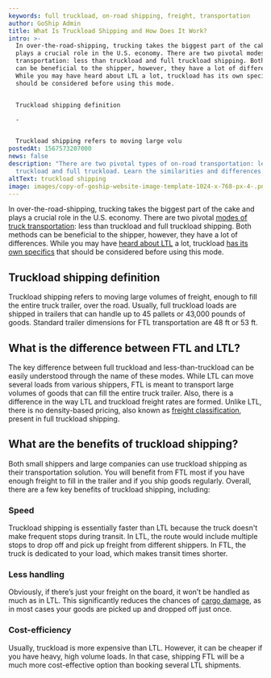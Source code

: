 ```yaml
---
keywords: full truckload, on-road shipping, freight, transportation
author: GoShip Admin
title: What Is Truckload Shipping and How Does It Work?
intro: >-
  In over-the-road-shipping, trucking takes the biggest part of the cake and
  plays a crucial role in the U.S. economy. There are two pivotal modes of truck
  transportation: less than truckload and full truckload shipping. Both methods
  can be beneficial to the shipper, however, they have a lot of differences.
  While you may have heard about LTL a lot, truckload has its own specifics that
  should be considered before using this mode. 


  Truckload shipping definition

  -


  Truckload shipping refers to moving large volu
postedAt: 1567573207000
news: false
description: "There are two pivotal types of on-road transportation: less than
  truckload and full truckload. Learn the similarities and differences here. "
altText: truckload shipping
image: images/copy-of-goship-website-image-template-1024-x-768-px-4-.png
---
```

In over-the-road-shipping, trucking takes the biggest part of the cake and plays a crucial role in the U.S. economy. There are two pivotal [modes of truck transportation](https://www.goship.com/blog/modes-of-transportation-in-logistics/): less than truckload and full truckload shipping. Both methods can be beneficial to the shipper, however, they have a lot of differences. While you may have [heard about LTL](https://www.goship.com/blog/ltl-freight-shipping-for-beginners/) a lot, truckload [has its own specifics](https://www.plslogistics.com/blog/full-truckload-shipping-what-you-should-know/) that should be considered before using this mode.

## Truckload shipping definition

Truckload shipping refers to moving large volumes of freight, enough to fill the entire truck trailer, over the road. Usually, full truckload loads are shipped in trailers that can handle up to 45 pallets or 43,000 pounds of goods. Standard trailer dimensions for FTL transportation are 48 ft or 53 ft.

## What is the difference between FTL and LTL?

The key difference between full truckload and less-than-truckload can be easily understood through the name of these modes. While LTL can move several loads from various shippers, FTL is meant to transport large volumes of goods that can fill the entire truck trailer. Also, there is a difference in the way LTL and truckload freight rates are formed. Unlike LTL, there is no density-based pricing, also known as [freight classification](https://www.goship.com/blog/blog-everything-you-need-to-know-about-ltl-freight-class/), present in full truckload shipping.

## What are the benefits of truckload shipping?

Both small shippers and large companies can use truckload shipping as their transportation solution. You will benefit from FTL most if you have enough freight to fill in the trailer and if you ship goods regularly. Overall, there are a few key benefits of truckload shipping, including:

### Speed

Truckload shipping is essentially faster than LTL because the truck doesn't make frequent stops during transit. In LTL, the route would include multiple stops to drop off and pick up freight from different shippers. In FTL, the truck is dedicated to your load, which makes transit times shorter.

### Less handling

Obviously, if there’s just your freight on the board, it won’t be handled as much as in LTL. This significantly reduces the chances of [cargo damage](https://www.goship.com/blog/freight-damage-how-to-file-a-freight-claim/), as in most cases your goods are picked up and dropped off just once.

### Cost-efficiency

Usually, truckload is more expensive than LTL. However, it can be cheaper if you have heavy, high volume loads. In that case, shipping FTL will be a much more cost-effective option than booking several LTL shipments.